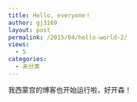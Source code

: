 ```yaml
---
title: Hello, everyone！
author: gj3169
layout: post
permalink: /2015/04/hello-world-2/
views:
  - 5
categories:
  - 未分类
---
```

我西蒙宫的博客也开始运行啦，好开森！